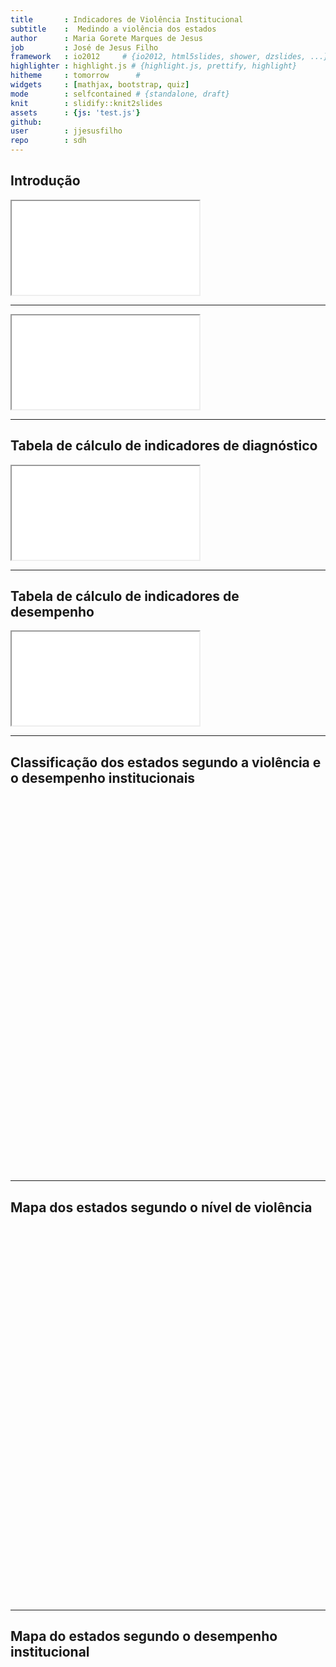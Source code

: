 ```yaml
---
title       : Indicadores de Violência Institucional
subtitle    :  Medindo a violência dos estados
author      : Maria Gorete Marques de Jesus 
job         : José de Jesus Filho
framework   : io2012     # {io2012, html5slides, shower, dzslides, ...}
highlighter : highlight.js # {highlight.js, prettify, highlight}
hitheme     : tomorrow      # 
widgets     : [mathjax, bootstrap, quiz]
mode        : selfcontained # {standalone, draft}
knit        : slidify::knit2slides
assets      : {js: 'test.js'}
github:
user        : jjesusfilho
repo        : sdh
---
```




## Introdução

<html>
<iframe src="introducao.htm"></iframe>
</html>

----

<html>
<iframe src="calculo.htm"></iframe>
</html>

---
## Tabela de cálculo de indicadores de diagnóstico

<html>
<head>
<style>
.center {
    margin-left: auto;
    margin-right: auto;
    width: auto;
   }
   </style>
   <head>
  <body>
  <div class="center">
  <iframe src="Tdia.htm"></iframe>
  </div>
  <body>
</html>

----

## Tabela de cálculo de indicadores de desempenho

<html>
<head>
<style>
.center {
    margin-left: auto;
    margin-right: auto;
    width: auto;
   }
   </style>
   <head>
  <body>
  <div class="center">
  <iframe src="Td.htm"></iframe>
  </div>
  <body>
</html>

---

## Classificação dos estados segundo a violência e o desempenho institucionais

<!-- Table generated in R 3.1.2 by googleVis 0.5.8 package -->
<!-- Mon Mar 30 07:21:54 2015 -->


<!-- jsHeader -->
<script type="text/javascript">
 
// jsData 
function gvisDataTableID37f82fca4e1a () {
var data = new google.visualization.DataTable();
var datajson =
[
 [
 "Acre",
0.4,
4 
],
[
 "Alagoas",
0.47,
4 
],
[
 "Amapá",
0.49,
2 
],
[
 "Amazonas",
0.5,
0 
],
[
 "Bahia",
0.51,
5 
],
[
 "Ceara",
0.52,
3 
],
[
 "Distrito Federal",
0.53,
3 
],
[
 "Espírito Santo",
0.58,
5 
],
[
 "Goiás",
0.59,
4 
],
[
 "Maranhão",
0.6,
4 
],
[
 "Mato Grosso",
0.6,
5 
],
[
 "Mato Grosso do Sul",
0.62,
1 
],
[
 "Minas Gerais",
0.63,
2 
],
[
 "Pará",
0.65,
4 
],
[
 "Paraíba",
0.65,
3 
],
[
 "Paraná",
0.65,
5 
],
[
 "Pernambuco",
0.66,
2 
],
[
 "Piauí",
0.66,
5 
],
[
 "Rio de Janeiro",
0.67,
5 
],
[
 "Rio Grande do Norte",
0.69,
4 
],
[
 "Rio Grande do Sul",
0.7,
2 
],
[
 "Rondônia",
0.7,
1 
],
[
 "Roraima",
0.72,
4 
],
[
 "Santa Catarina",
0.77,
3 
],
[
 "Sergipe",
0.78,
0 
],
[
 "São Paulo",
0.8,
4 
],
[
 "Tocantins",
0.8,
2 
] 
];
data.addColumn('string','estados');
data.addColumn('number','violencia');
data.addColumn('number','desempenho');
data.addRows(datajson);
return(data);
}
 
// jsDrawChart
function drawChartTableID37f82fca4e1a() {
var data = gvisDataTableID37f82fca4e1a();
var options = {};
options["allowHtml"] = true;
options["width"] = "600px";
options["height"] = "600px";
options["page"] = "disable";

    var chart = new google.visualization.Table(
    document.getElementById('TableID37f82fca4e1a')
    );
    chart.draw(data,options);
    

}
  
 
// jsDisplayChart
(function() {
var pkgs = window.__gvisPackages = window.__gvisPackages || [];
var callbacks = window.__gvisCallbacks = window.__gvisCallbacks || [];
var chartid = "table";
  
// Manually see if chartid is in pkgs (not all browsers support Array.indexOf)
var i, newPackage = true;
for (i = 0; newPackage && i < pkgs.length; i++) {
if (pkgs[i] === chartid)
newPackage = false;
}
if (newPackage)
  pkgs.push(chartid);
  
// Add the drawChart function to the global list of callbacks
callbacks.push(drawChartTableID37f82fca4e1a);
})();
function displayChartTableID37f82fca4e1a() {
  var pkgs = window.__gvisPackages = window.__gvisPackages || [];
  var callbacks = window.__gvisCallbacks = window.__gvisCallbacks || [];
  window.clearTimeout(window.__gvisLoad);
  // The timeout is set to 100 because otherwise the container div we are
  // targeting might not be part of the document yet
  window.__gvisLoad = setTimeout(function() {
  var pkgCount = pkgs.length;
  google.load("visualization", "1", { packages:pkgs, callback: function() {
  if (pkgCount != pkgs.length) {
  // Race condition where another setTimeout call snuck in after us; if
  // that call added a package, we must not shift its callback
  return;
}
while (callbacks.length > 0)
callbacks.shift()();
} });
}, 100);
}
 
// jsFooter
</script>
 
<!-- jsChart -->  
<script type="text/javascript" src="https://www.google.com/jsapi?callback=displayChartTableID37f82fca4e1a"></script>
 
<!-- divChart -->
  
<div id="TableID37f82fca4e1a" 
  style="width: 600px; height: 600px;">
</div>

---

## Mapa dos estados segundo o nível de violência

<!-- GeoMap generated in R 3.1.2 by googleVis 0.5.8 package -->
<!-- Mon Mar 30 06:38:03 2015 -->


<!-- jsHeader -->
<script type="text/javascript">
 
// jsData 
function gvisDataGeoMapID374e63b616f9 () {
var data = new google.visualization.DataTable();
var datajson =
[
 [
 "Acre",
0.4 
],
[
 "Alagoas",
0.47 
],
[
 "Amapá",
0.49 
],
[
 "Amazonas",
0.5 
],
[
 "Bahia",
0.51 
],
[
 "Ceara",
0.52 
],
[
 "Distrito Federal",
0.53 
],
[
 "Espírito Santo",
0.58 
],
[
 "Goiás",
0.59 
],
[
 "Maranhão",
0.6 
],
[
 "Mato Grosso",
0.6 
],
[
 "Mato Grosso do Sul",
0.62 
],
[
 "Minas Gerais",
0.63 
],
[
 "Pará",
0.65 
],
[
 "Paraíba",
0.65 
],
[
 "Paraná",
0.65 
],
[
 "Pernambuco",
0.66 
],
[
 "Piauí",
0.66 
],
[
 "Rio de Janeiro",
0.67 
],
[
 "Rio Grande do Norte",
0.69 
],
[
 "Rio Grande do Sul",
0.7 
],
[
 "Rondônia",
0.7 
],
[
 "Roraima",
0.72 
],
[
 "Santa Catarina",
0.77 
],
[
 "Sergipe",
0.78 
],
[
 "São Paulo",
0.8 
],
[
 "Tocantins",
0.8 
] 
];
data.addColumn('string','estados');
data.addColumn('number','violencia');
data.addRows(datajson);
return(data);
}
 
// jsDrawChart
function drawChartGeoMapID374e63b616f9() {
var data = gvisDataGeoMapID374e63b616f9();
var options = {};
options["dataMode"] = "regions";
options["width"] = "600px";
options["height"] = "600px";
options["region"] = "BR";
options["title"] = "Passe o mouse para ver valor respectivo";
options["colors"] = ['0xffffb2','0xfed976','0xfeb24c','0xfd8d3c','0xf03b20','0xbd0026'];
options["resolution"] = "provinces";

    var chart = new google.visualization.GeoMap(
    document.getElementById('GeoMapID374e63b616f9')
    );
    chart.draw(data,options);
    

}
  
 
// jsDisplayChart
(function() {
var pkgs = window.__gvisPackages = window.__gvisPackages || [];
var callbacks = window.__gvisCallbacks = window.__gvisCallbacks || [];
var chartid = "geomap";
  
// Manually see if chartid is in pkgs (not all browsers support Array.indexOf)
var i, newPackage = true;
for (i = 0; newPackage && i < pkgs.length; i++) {
if (pkgs[i] === chartid)
newPackage = false;
}
if (newPackage)
  pkgs.push(chartid);
  
// Add the drawChart function to the global list of callbacks
callbacks.push(drawChartGeoMapID374e63b616f9);
})();
function displayChartGeoMapID374e63b616f9() {
  var pkgs = window.__gvisPackages = window.__gvisPackages || [];
  var callbacks = window.__gvisCallbacks = window.__gvisCallbacks || [];
  window.clearTimeout(window.__gvisLoad);
  // The timeout is set to 100 because otherwise the container div we are
  // targeting might not be part of the document yet
  window.__gvisLoad = setTimeout(function() {
  var pkgCount = pkgs.length;
  google.load("visualization", "1", { packages:pkgs, callback: function() {
  if (pkgCount != pkgs.length) {
  // Race condition where another setTimeout call snuck in after us; if
  // that call added a package, we must not shift its callback
  return;
}
while (callbacks.length > 0)
callbacks.shift()();
} });
}, 100);
}
 
// jsFooter
</script>
 
<!-- jsChart -->  
<script type="text/javascript" src="https://www.google.com/jsapi?callback=displayChartGeoMapID374e63b616f9"></script>
 
<!-- divChart -->
  
<div id="GeoMapID374e63b616f9" 
  style="width: 600px; height: 600px;">
</div>

---

## Mapa do estados segundo o desempenho institucional

<!-- GeoMap generated in R 3.1.2 by googleVis 0.5.8 package -->
<!-- Mon Mar 30 06:38:03 2015 -->


<!-- jsHeader -->
<script type="text/javascript">
 
// jsData 
function gvisDataGeoMapID374e70e3afa0 () {
var data = new google.visualization.DataTable();
var datajson =
[
 [
 "Acre",
4 
],
[
 "Alagoas",
4 
],
[
 "Amapá",
2 
],
[
 "Amazonas",
0 
],
[
 "Bahia",
5 
],
[
 "Ceara",
3 
],
[
 "Distrito Federal",
3 
],
[
 "Espírito Santo",
5 
],
[
 "Goiás",
4 
],
[
 "Maranhão",
4 
],
[
 "Mato Grosso",
5 
],
[
 "Mato Grosso do Sul",
1 
],
[
 "Minas Gerais",
2 
],
[
 "Pará",
4 
],
[
 "Paraíba",
3 
],
[
 "Paraná",
5 
],
[
 "Pernambuco",
2 
],
[
 "Piauí",
5 
],
[
 "Rio de Janeiro",
5 
],
[
 "Rio Grande do Norte",
4 
],
[
 "Rio Grande do Sul",
2 
],
[
 "Rondônia",
1 
],
[
 "Roraima",
4 
],
[
 "Santa Catarina",
3 
],
[
 "Sergipe",
0 
],
[
 "São Paulo",
4 
],
[
 "Tocantins",
2 
] 
];
data.addColumn('string','estados');
data.addColumn('number','desempenho');
data.addRows(datajson);
return(data);
}
 
// jsDrawChart
function drawChartGeoMapID374e70e3afa0() {
var data = gvisDataGeoMapID374e70e3afa0();
var options = {};
options["dataMode"] = "regions";
options["width"] = "600px";
options["height"] = "600px";
options["region"] = "BR";
options["title"] = "Passe o mouse para ver valor respectivo";
options["colors"] = ['0xf0f9e8','0xbae4bc','0x7bccc4','0x43a2ca','0x0868ac'];
options["resolution"] = "provinces";

    var chart = new google.visualization.GeoMap(
    document.getElementById('GeoMapID374e70e3afa0')
    );
    chart.draw(data,options);
    

}
  
 
// jsDisplayChart
(function() {
var pkgs = window.__gvisPackages = window.__gvisPackages || [];
var callbacks = window.__gvisCallbacks = window.__gvisCallbacks || [];
var chartid = "geomap";
  
// Manually see if chartid is in pkgs (not all browsers support Array.indexOf)
var i, newPackage = true;
for (i = 0; newPackage && i < pkgs.length; i++) {
if (pkgs[i] === chartid)
newPackage = false;
}
if (newPackage)
  pkgs.push(chartid);
  
// Add the drawChart function to the global list of callbacks
callbacks.push(drawChartGeoMapID374e70e3afa0);
})();
function displayChartGeoMapID374e70e3afa0() {
  var pkgs = window.__gvisPackages = window.__gvisPackages || [];
  var callbacks = window.__gvisCallbacks = window.__gvisCallbacks || [];
  window.clearTimeout(window.__gvisLoad);
  // The timeout is set to 100 because otherwise the container div we are
  // targeting might not be part of the document yet
  window.__gvisLoad = setTimeout(function() {
  var pkgCount = pkgs.length;
  google.load("visualization", "1", { packages:pkgs, callback: function() {
  if (pkgCount != pkgs.length) {
  // Race condition where another setTimeout call snuck in after us; if
  // that call added a package, we must not shift its callback
  return;
}
while (callbacks.length > 0)
callbacks.shift()();
} });
}, 100);
}
 
// jsFooter
</script>
 
<!-- jsChart -->  
<script type="text/javascript" src="https://www.google.com/jsapi?callback=displayChartGeoMapID374e70e3afa0"></script>
 
<!-- divChart -->
  
<div id="GeoMapID374e70e3afa0" 
  style="width: 600px; height: 600px;">
</div>


